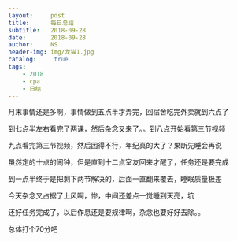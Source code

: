 ```yaml
---
layout:     post
title:      每日总结
subtitle:   2018-09-28
date:       2018-09-28
author:     NS
header-img: img/龙猫1.jpg
catalog: 	 true
tags:
    - 2018 
    - cpa
    - 日结
--- 
```

月末事情还是多啊，事情做到五点半才弄完，回宿舍吃完外卖就到六点了

到七点半左右看完了两课，然后杂念又来了。。到八点开始看第三节视频

九点看完第三节视频，然后困得不行，年纪真的大了？果断先睡会再说

虽然定的十点的闹钟，但是直到十二点室友回来才醒了，任务还是要完成

到一点半终于是把剩下两节解决的，后面一直翻来覆去，睡眠质量极差

今天杂念又占据了上风啊，惨，中间还差点一觉睡到天亮，坑

还好任务完成了，以后作息还是要规律啊，杂念也要好好去除。。

总体打个70分吧
